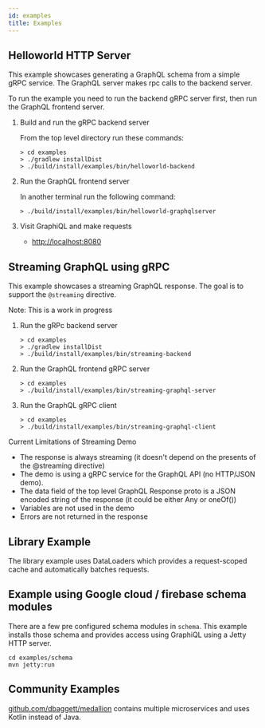 ```yaml
---
id: examples
title: Examples
---
```


## Helloworld HTTP Server

This example showcases generating a GraphQL schema from a simple gRPC service.
The GraphQL server makes rpc calls to the backend server.

To run the example you need to run the backend gRPC server first, then run the
GraphQL frontend server.

1. Build and run the gRPC backend server
   <p>From the top level directory run these commands:

    ```
    > cd examples
    > ./gradlew installDist
    > ./build/install/examples/bin/helloworld-backend

    ```
2. Run the GraphQL frontend server
   <p>In another terminal run the following command:

   ```
   > ./build/install/examples/bin/helloworld-graphqlserver
   ```

3. Visit GraphiQL and make requests

   - [http://localhost:8080](http://localhost:8080)


## Streaming GraphQL using gRPC

This example showcases a streaming GraphQL response. The goal is to support the `@streaming` directive.

Note: This is a work in progress

1. Run the gRPc backend server

   ```
   > cd examples
   > ./gradlew installDist
   > ./build/install/examples/bin/streaming-backend
   ```
2. Run the GraphQL frontend gRPC server

   ```
   > cd examples
   > ./build/install/examples/bin/streaming-graphql-server
   ```

3. Run the GraphQL gRPC client

   ```
   > cd examples
   > ./build/install/examples/bin/streaming-graphql-client
   ```

Current Limitations of Streaming Demo

 - The response is always streaming (it doesn't depend on the presents of the @streaming directive)
 - The demo is using a gRPC service for the GraphQL API (no HTTP/JSON demo).
 - The data field of the top level GraphQL Response proto is a JSON encoded string of the response (it could be either Any or oneOf())
 - Variables are not used in the demo
 - Errors are not returned in the response


## Library Example

The library example uses DataLoaders which provides a request-scoped cache and automatically batches requests.


## Example using Google cloud / firebase schema modules

There are a few pre configured schema modules in `schema`. This example installs those
schema and provides access using GraphiQL using a Jetty HTTP server.

```
cd examples/schema
mvn jetty:run
```

## Community Examples

[github.com/dbaggett/medallion](https://github.com/dbaggett/medallion) contains multiple microservices and uses Kotlin instead of Java.
